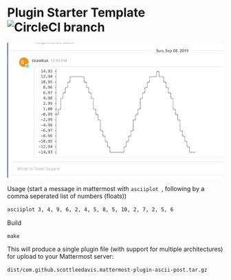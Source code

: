 # Plugin Starter Template ![CircleCI branch](https://img.shields.io/circleci/project/github/scottleedavis/mattermost-plugin-ascii-plot/master.svg)

![img](asciiplot-example.gif)

Usage (start a message in mattermost with `asciiplot `, following by a comma seperated list of numbers (floats))
```bash
asciiplot 3, 4, 9, 6, 2, 4, 5, 8, 5, 10, 2, 7, 2, 5, 6
```
Build
```
make
```

This will produce a single plugin file (with support for multiple architectures) for upload to your Mattermost server:

```
dist/com.github.scottleedavis.mattermost-plugin-ascii-post.tar.gz
```

